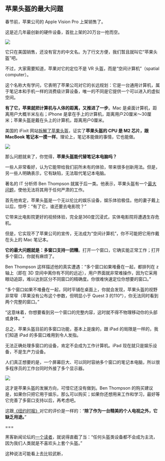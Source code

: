 ## 苹果头盔的最大问题

春节前，苹果公司的 Apple Vision Pro 上架销售了。

这是近几年最创新的硬件设备，首批上架的20万台一抢而空。

![](https://cdn.beekka.com/blogimg/asset/202402/bg2024021801.webp)

它只在美国销售，还没有官方的中文名。为了行文方便，我们暂且就叫它“苹果头盔”吧。

不过，大家需要知道，苹果对它的定位不是 VR 头盔，而是“空间计算机”（spatial computer）。

这个名称大有学问，它表明了苹果公司对它的长远规划：它是一台通用计算机，属于笔记本和手机一样的消费级计算设备，唯一的不同是它提供一个可以进入的虚拟空间。

**有了它，苹果就把计算机与人体的距离，又推进了一步**。Mac 是桌面计算机，距离用户大概半米左右；iPhone 是拿在手上的计算机，距离用户20厘米～30厘米；苹果头盔是戴在头上的计算机，距离用户0厘米。 

美国的 iFixit 网站[拆解了苹果头盔](https://zh.ifixit.com/News/90137/vision-pro-teardown-why-those-fake-eyes-look-so-weird)，证实了**苹果头盔的 CPU 是 M2 芯片，跟 MacBook 笔记本一摸一样**。理论上，笔记本能做的事情，它也能做。

![](https://cdn.beekka.com/blogimg/asset/202402/bg2024021802.webp)

那么问题就来了，你觉得，**苹果头盔能代替笔记本电脑吗？**

一些人非常看好，认为它能带给我们前所未有的体验，带来很多创新用法。但是，另一些人明确表示，它有缺陷，无法取代笔记本电脑。

著名的 IT 分析师 Ben Thompson 就属于后一类。他表示，苹果头盔有一个[最大问题](https://stratechery.com/2024/the-apple-vision-pro/)，使他无法将其用于任何严肃的工作。

首先他肯定，苹果头盔是一个无以伦比的娱乐设备，娱乐体验极佳。他的妻子戴上以后，惊呼：“有了它，谁还要去电影院？”

它带来比电影院更好的视频体验，完全是360度沉浸式，实体电影院将遭遇生存危机。

但是，它实现不了苹果公司的宣传，无法成为“空间计算机”，你不可能把它用作戴在头上的 Mac 笔记本。

**它的最大问题就是：多窗口支持一团糟**。打开一个窗口，它确实能正常工作；打开多个窗口，你就有麻烦了。

Ben Thompson 这样描述他的真实遭遇：“多个窗口如果堆叠在一起，都排列在 z 轴上（即在 3D 空间中离你有不同的远近），用户界面就非常难操作，因为它采用眼动追踪，难以达到区分不同窗口的精确度。你很难快速定位你想要的窗口。”

“多个窗口如果不堆叠在一起，同时平铺在桌面上，你就会发现，苹果头盔的视野非常窄（苹果没有公布这个参数，但明显小于 Quest 3 的110°），你无法同时看到两个完整的窗口。”

“这意味着，你想要看到另一个窗口的完整内容，这时就不得不物理移动你的头部或身体。“

总之，苹果头盔目前的多窗口功能，基本上是废的，跟 iPad 的局限是一样的，我们知道 iPad 的多窗口难用到令人发指。

无法正确处理多窗口的设备，肯定不会成为工作计算机。iPad 现在就只是娱乐设备，不是生产力设备。

人们真正想要的是，一个屏幕巨大、可以同时容纳多个窗口的笔记本电脑，所以很多程序员的工作台同时外接了多个显示器。

![](https://cdn.beekka.com/blogimg/asset/202402/bg2024021803.webp)

这才是苹果头盔的发展方向，可惜它还没有做到。Ben Thompson 的购买建议是，如果你只把它用于娱乐，那么可以购买；如果你还想用来工作和学习，最好等它完善了多窗口支持以后，再考虑吧。

这跟[《纽约时报》](https://www.nytimes.com/2024/02/07/technology/personaltech/apple-vision-pro-review.html)对它的评价是一样的：“**除了作为一台精美的个人电视之外，它缺乏用途。**”

===

黑客新闻论坛的[一个读者](https://news.ycombinator.com/item?id=39271147)，就说得直截了当：“任何头盔类设备都不会成为主流，因为我们人类就是不喜欢头上套个头盔。”

这种说法可能看上去比较武断，